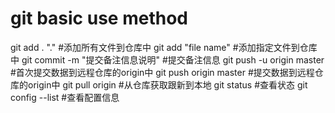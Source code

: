 # git basic use method

git add . "." #添加所有文件到仓库中
git add "file name" #添加指定文件到仓库中
git commit -m "提交备注信息说明" #提交备注信息
git push -u origin master #首次提交数据到远程仓库的origin中
git push origin master #提交数据到远程仓库的origin中
git pull origin #从仓库获取跟新到本地
git status #查看状态
git config --list #查看配置信息

